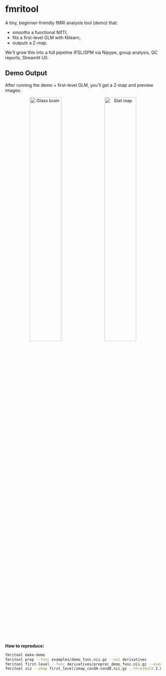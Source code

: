 # fmritool

A tiny, beginner-friendly fMRI analysis tool (demo) that:
- smooths a functional NIfTI,
- fits a first-level GLM with Nilearn,
- outputs a Z-map.

We'll grow this into a full pipeline (FSL/SPM via Nipype, group analysis, QC reports, Streamlit UI).

## Demo Output

After running the demo + first-level GLM, you’ll get a Z-map and preview images:

<p align="center">
  <img src="https://raw.githubusercontent.com/asraf2022/fmri-tool/main/first_level/zmap_condA-condB_glass.png" alt="Glass brain" width="45%">
  &nbsp;&nbsp;
  <img src="https://raw.githubusercontent.com/asraf2022/fmri-tool/main/first_level/zmap_condA-condB_stat.png" alt="Stat map" width="45%">
</p>

**How to reproduce:**
```bash
fmritool make-demo
fmritool prep --func examples/demo_func.nii.gz --out derivatives
fmritool first-level --func derivatives/preproc_demo_func.nii.gz --events examples/events.tsv --out first_level
fmritool viz --zmap first_level/zmap_condA-condB.nii.gz --threshold 2.0
